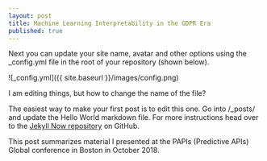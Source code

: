 ```yaml
---
layout: post
title: Machine Learning Interpretability in the GDPR Era
published: true
---
```

Next you can update your site name, avatar and other options using the _config.yml file in the root of your repository (shown below).

![_config.yml]({{ site.baseurl }}/images/config.png)

I am editing things, but how to change the name of the file?

The easiest way to make your first post is to edit this one. Go into /_posts/ and update the Hello World markdown file. For more instructions head over to the [Jekyll Now repository](https://github.com/barryclark/jekyll-now) on GitHub.


This post summarizes material I presented at the PAPIs (Predictive APIs) Global conference in Boston in October 2018.
